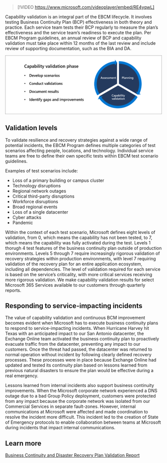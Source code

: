 > [!VIDEO https://www.microsoft.com/videoplayer/embed/RE4yqwL]

Capability validation is an integral part of the EBCM lifecycle. It involves testing Business Continuity Plan (BCP) effectiveness in both theory and practice. Each service team tests their BCP regularly to measure the plan’s effectiveness and the service team’s readiness to execute the plan. Per EBCM Program guidelines, an annual review of BCP and capability validation must take place within 12 months of the last review and include review of supporting documentation, such as the BIA and DA.

![capability validation phase: - develop scenarios, - conduct validations, - document results, - identify gaps and improvements](../media/capability-validation.png)

## Validation levels ##

To validate resilience and recovery strategies against a wide range of potential incidents, the EBCM Program defines multiple categories of test scenarios affecting people, locations, and technology. Individual service teams are free to define their own specific tests within EBCM test scenario guidelines.

Examples of test scenarios include:

- Loss of a primary building or campus cluster
- Technology disruptions
- Regional network outages
- Critical third-party disruptions
- Workforce disruptions
- Broad regional events
- Loss of a single datacenter
- Cyber attacks
- Pandemic

Within the context of each test scenario, Microsoft defines eight levels of validation, from 0, which means the capability has not been tested, to 7, which means the capability was fully activated during the test. Levels 1 thorugh 4 test features of the business continuity plan outside of production environments. Levels 5 through 7 require increasingly rigorous validation of recovery strategies within production environments, with level 7 requiring validation of the recovery plan for an entire application ecosystem, including all dependencies. The level of validation required for each service is based on the service’s criticality, with more critical services receiving more rigorous validation. We make capability validation results for select Microsoft 365 Services available to our customers through quarterly reports.

## Responding to service-impacting incidents ##

The value of capability validation and continuous BCM improvement becomes evident when Microsoft has to execute business continuity plans to respond to service-impacting incidents. When Hurricane Harvey hit Texas with an anticipated impact to our San Antonio datacenter, the Exchange Online team activated the business continuity plan to proactively evacuate traffic from the datacenter, preventing any impact to our customers. Once the threat had passed, the datacenter was returned to normal operation without incident by following clearly defined recovery processes. These processes were in place because Exchange Online had updated and tested its continuity plan based on lessons learned from previous natural disasters to ensure the plan would be effective during a real emergency.

Lessons learned from internal incidents also support business continuity improvements. When the Microsoft corporate network experienced a DNS outage due to a bad Group Policy deployment, customers were protected from any impact because the corporate network was isolated from our Commercial Services in separate fault-zones. However, internal communications at Microsoft were affected and made coordination to resolve the incident more difficult. This incident led to the creation of State of Emergency protocols to enable collaboration between teams at Microsoft during incidents that impact internal communications.

## Learn more ##

[Business Continuity and Disaster Recovery Plan Validation Report](https://aka.ms/EBCM_BCP_Test_Report?azure-portal=true)

